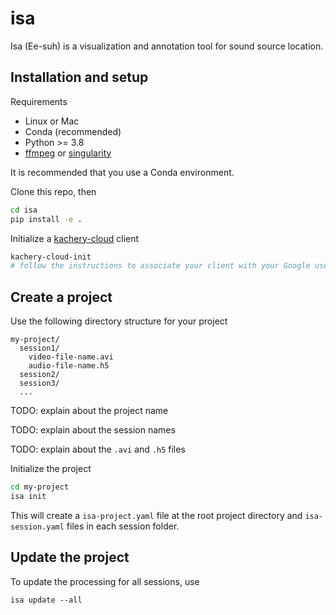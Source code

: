 # isa

Isa (Ee-suh) is a visualization and annotation tool for sound source location.

## Installation and setup

Requirements
* Linux or Mac
* Conda (recommended)
* Python >= 3.8
* [ffmpeg](https://ffmpeg.org/) or [singularity](https://docs.sylabs.io/guides/3.5/user-guide/introduction.html)

It is recommended that you use a Conda environment.

Clone this repo, then

```bash
cd isa
pip install -e .
```

Initialize a [kachery-cloud](https://github.com/flatironinstitute/kachery-cloud#readme) client

```bash
kachery-cloud-init
# follow the instructions to associate your client with your Google user name on kachery-cloud
```

## Create a project

Use the following directory structure for your project

```
my-project/
  session1/
    video-file-name.avi
    audio-file-name.h5
  session2/
  session3/
  ...
```

TODO: explain about the project name

TODO: explain about the session names

TODO: explain about the `.avi` and `.h5` files

Initialize the project

```bash
cd my-project
isa init
```

This will create a `isa-project.yaml` file at the root project directory and `isa-session.yaml` files in each session folder.

## Update the project

To update the processing for all sessions, use

```
isa update --all
```

